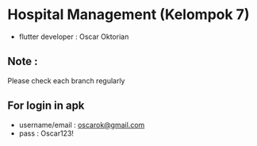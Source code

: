 # Hospital Management (Kelompok 7)
* flutter developer : Oscar Oktorian

## Note :
Please check each branch regularly

## For login in apk
* username/email : oscarok@gmail.com
* pass : Oscar123!

